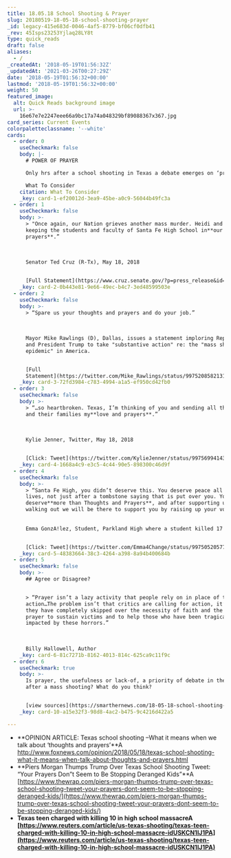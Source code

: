 ```yaml
---
title: 18.05.18 School Shooting & Prayer
slug: 20180519-18-05-18-school-shooting-prayer
_id: legacy-415e683d-0046-4af5-8779-bf06cf0dfb41
_rev: 45Isps23253Yjlaq28LY8t
type: quick_reads
draft: false
aliases:
  - /
_createdAt: '2018-05-19T01:56:32Z'
_updatedAt: '2021-03-26T00:27:29Z'
date: '2018-05-19T01:56:32+00:00'
lastmod: '2018-05-19T01:56:32+00:00'
weight: 50
featured_image:
  alt: Quick Reads background image
  url: >-
    16e67e7e2247eee66a9bc17a74a048329bf89088367x367.jpg
card_series: Current Events
colorpaletteclassname: '--white'
cards:
  - order: 0
    useCheckmark: false
    body: |-
      # POWER OF PRAYER

      Only hrs after a school shooting in Texas a debate emerges on ‘prayer’.

      What To Consider
    citation: What To Consider
    _key: card-1-ef20012d-3ea9-45be-a0c9-56044b49fc3a
  - order: 1
    useCheckmark: false
    body: >-
      > "Once again, our Nation grieves another mass murder. Heidi and I are
      keeping the students and faculty of Santa Fe High School in**our fervent
      prayers**.”  
        
        
        
      Senator Ted Cruz (R-Tx), May 18, 2018


      [Full Statement](https://www.cruz.senate.gov/?p=press_release&id=3833)
    _key: card-2-0b443e81-9e66-49ec-b4c7-3ed48599503e
  - order: 2
    useCheckmark: false
    body: >-
      > “Spare us your thoughts and prayers and do your job.”  
        
        
        
      Mayor Mike Rawlings (D), Dallas, issues a statement imploring Republicans
      and President Trump to take "substantive action" re: the "mass shooting
      epidemic" in America.


      [Full
      Statement](https://twitter.com/Mike_Rawlings/status/997520858213175297)
    _key: card-3-72fd3984-c783-4994-a1a5-ef950cd42fb0
  - order: 3
    useCheckmark: false
    body: >-
      > “…so heartbroken. Texas, I’m thinking of you and sending all the victims
      and their families my**love and prayers**.”  
        
        
        
      Kylie Jenner, Twitter, May 18, 2018


      [Click: Tweet](https://twitter.com/KylieJenner/status/997569941439049728)
    _key: card-4-1668a4c9-e3c5-4c44-90e5-898300c46d9f
  - order: 4
    useCheckmark: false
    body: >-
      > “Santa Fe High, you didn’t deserve this. You deserve peace all your
      lives, not just after a tombstone saying that is put over you. You
      deserve**more than Thoughts and Prayers**, and after supporting us by
      walking out we will be there to support you by raising up your voices.”  
        
        
      Emma GonzA!lez, Student, Parkland High where a student killed 17 peers.


      [Click: Tweet](https://twitter.com/Emma4Change/status/997505205771079680)
    _key: card-5-48383664-38c3-4264-a398-8a94b400684b
  - order: 5
    useCheckmark: false
    body: >-
      ## Agree or Disagree?


      > “Prayer isn’t a lazy activity that people rely on in place of taking
      action…The problem isn’t that critics are calling for action, it’s that
      they have completely skipped over the necessity of faith and the power of
      prayer to sustain victims and to help those who have been tragically
      impacted by these horrors.”  
        
        
        
      Billy Hallowell, Author
    _key: card-6-81c7271b-8162-4013-814c-625ca9c11f9c
  - order: 6
    useCheckmark: true
    body: >-
      Is prayer, the usefulness or lack-of, a priority of debate in the hours
      after a mass shooting? What do you think?


      [view sources](https://smarthernews.com/18-05-18-school-shooting-prayer/)
    _key: card-10-a15e32f3-98d8-4ac2-b475-9c4216d422a5

---
```

* **OPINION ARTICLE: Texas school shooting –What it means when we talk about ‘thoughts and prayers’**A http://www.foxnews.com/opinion/2018/05/18/texas-school-shooting-what-it-means-when-talk-about-thoughts-and-prayers.html
* **Piers Morgan Thumps Trump Over Texas School Shooting Tweet: “Your Prayers Don”t Seem to Be Stopping Deranged Kids”**A [https://www.thewrap.com/piers-morgan-thumps-trump-over-texas-school-shooting-tweet-your-prayers-dont-seem-to-be-stopping-deranged-kids/](https://www.thewrap.com/piers-morgan-thumps-trump-over-texas-school-shooting-tweet-your-prayers-dont-seem-to-be-stopping-deranged-kids/)
* **Texas teen charged with killing 10 in high school massacreA [https://www.reuters.com/article/us-texas-shooting/texas-teen-charged-with-killing-10-in-high-school-massacre-idUSKCN1IJ1PA](https://www.reuters.com/article/us-texas-shooting/texas-teen-charged-with-killing-10-in-high-school-massacre-idUSKCN1IJ1PA)**